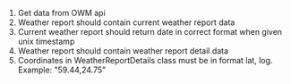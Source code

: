 1. Get data from OWM api
2. Weather report should contain current weather report data
3. Current weather report should return date in correct format when given unix timestamp
4. Weather report should contain weather report detail data
5. Coordinates in WeatherReportDetails class must be in format lat, log. Example: "59.44,24.75"

